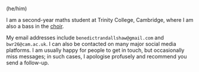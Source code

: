 (he/him)

I am a second-year maths student at Trinity College, Cambridge, where I am also a bass in the [choir](http://trinitycollegechoir.com).

My email addresses include `benedictrandallshaw@gmail.com` and `bwr26@cam.ac.uk`. I can also be contacted on many major social media platforms. I am usually happy for people to get in touch, but occasionally miss messages; in such cases, I apologise profusely and recommend you send a follow-up.